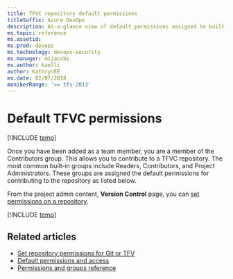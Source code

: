 ```yaml
---
title: TFVC repository default permissions
titleSuffix: Azure DevOps
description: At-a-glance view of default permissions assigned to built-in security groups made for Team Foundation Version Control (TFVC) repositories 
ms.topic: reference
ms.assetid:   
ms.prod: devops
ms.technology: devops-security
ms.manager: mijacobs
ms.author: kaelli
author: KathrynEE
ms.date: 02/07/2018
monikerRange: '>= tfs-2013'
---
```

# Default TFVC permissions

[!INCLUDE [temp](../../_shared/version-vsts-tfs-all-versions.md)]

Once you have been added as a team member, you are a member of the Contributors group. This allows you to contribute to a TFVC repository. The most common built-in groups include Readers, Contributors, and Project Administrators. These groups are assigned the default permissions for contributing to the repository as listed below.

From the project admin content, **Version Control** page, you can [set permissions on a repository](set-git-tfvc-repository-permissions.md).

[!INCLUDE [temp](_shared/code-tfvc.md)]

## Related articles

- [Set repository permissions for Git or TFV](set-git-tfvc-repository-permissions.md)
- [Default permissions and access](permissions-access.md)
- [Permissions and groups reference](permissions.md)

